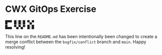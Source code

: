 # CWX GitOps Exercise

```bash
█▀▀ █░█░█ ▀▄▀
█▄▄ ▀▄▀▄▀ █░█
```

This line on the `README.md` has been intentionally been changed to create a merge conflict between the `bugfix/conflict` branch and `main`. Happy resolving!
